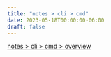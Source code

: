 ```yaml
---
title: "notes > cli > cmd"
date: 2023-05-18T00:00:00-06:00
draft: false
---
```


[notes > cli > cmd > overview](overview.md)  
